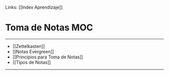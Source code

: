 Links: [[Index Aprendizaje]]

# Toma de Notas MOC
---

- [[Zettelkasten]]
- [[Notas Evergreen]]
- [[Principios para Toma de Notas]]
- [[Tipos de Notas]]

---